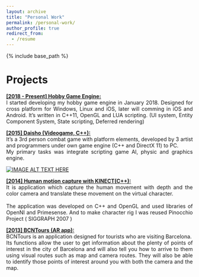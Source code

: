 ```yaml
---
layout: archive
title: "Personal Work"
permalink: /personal-work/
author_profile: true
redirect_from:
  - /resume
---
```


{% include base_path %}

Projects
======

<p align="justify">
	<u><b><a href="https://github.com/giron3s/Insomnium-Engine">[2018 - Present] Hobby Game Engine:</a></b></u>
	<br/>
	I started developing my hobby game engine in January 2018. Designed for cross platform for Windows, Linux and iOS, later will comming in iOS and Android. It’s written in C++11, OpenGL and LUA scripting. (UI system, Entity Component System, State scripting, Deferred rendering)
	<br/>
</p>

<p align="justify">
	<u><b><a href="https://www.youtube.com/watch?v=728oG1jljDM&t=326s">[2015] Daisho (Videogame, C++):</a></b></u>
	<br/>
	It’s a 3rd person combat game with platform elements, developed by 3 artist and programmers under own game engine (C++ and DirectX 11) to PC. 
	<br/>
	My primary tasks was integrate scripting game AI, physic and graphics engine.

	
</p>

[![IMAGE ALT TEXT HERE](https://img.youtube.com/vi/msGcim22O6g/0.jpg)](https://www.youtube.com/watch?v=msGcim22O6g)

<p align="justify">
	<u><b><a href="https://www.youtube.com/watch?v=yvkdEE572uE">[2014] Human motion capture with KINECT(C++):</a></b></u>
	<br/>
	It is application which capture the human movement with depth and the color camera and translate these movement on the virtual character.
	<br/><br/>
	The application was developed on C++ and OpenGL and used libraries of OpenNI and Primesense. And to make character rig I was reused Pinocchio Project ( SIGGRAPH 2007 )
</p>

<p align="justify">
	<u><b><a href="https://play.google.com/store/apps/details?id=com.BCNTours&feature=nav_result#?t=W251bGwsMSwxLDMsImNvbS5CQ05Ub3VycyJd">[2013] BCNTours (AR app):</a></b></u>
	<br/>
	BCNTours is an application designed for tourists who are visiting Barcelona. 
    <br/>
	Its functions allow the user to get information about the plenty of points of interest in the city of Barcelona and will also tell you how to arrive to them using visual routes such as map and camera routes. They will also be able to identify those points of interest around you with both the camera and the map.
</p>